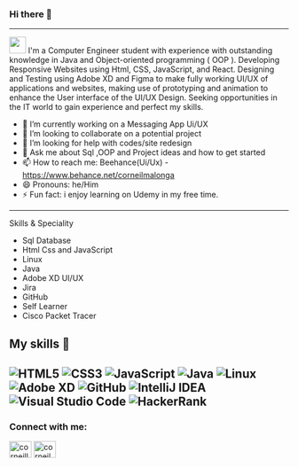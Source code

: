 ### Hi there 👋

<!--
**corneillemalkab/corneillemalkab** is a ✨ _special_ ✨ repository because its `README.md` (this file) appears on your GitHub profile.<!-->


--------------------------------------------------------------------------------------------------------------------------
<img src="https://raw.githubusercontent.com/iampavangandhi/iampavangandhi/master/gifs/Hi.gif" width="30px"> I'm a Computer Engineer student with experience with outstanding knowledge in Java and Object-oriented programming ( OOP ). Developing Responsive Websites using Html, CSS, JavaScript, and React. Designing and Testing using Adobe XD and Figma to make fully working UI/UX of applications and websites, making use of prototyping and animation to enhance the User interface of the UI/UX Design. Seeking opportunities in the IT world to gain experience and perfect my skills.

- 🔭 I’m currently working on a Messaging App Ui/UX
- 👯 I’m looking to collaborate on a potential project
- 🤔 I’m looking for help with codes/site redesign
- 💬 Ask me about Sql ,OOP and Project ideas and how to get started
- 📫 How to reach me: Beehance(Ui/Ux) - https://www.behance.net/corneilmalonga
- 😄 Pronouns: he/Him
- ⚡ Fun fact: i enjoy learning on Udemy in my free time.
---------------------------------------------------------------------------------------------------------------------------
Skills & Speciality
- Sql Database
- Html Css and JavaScript
- Linux 
- Java
- Adobe XD UI/UX
- Jira 
- GitHub
- Self Learner
- Cisco Packet Tracer
## My skills 🚀
<img alt="HTML5" src="https://img.shields.io/badge/html5-%23E34F26.svg?style=for-the-badge&logo=html5&logoColor=white"/> <img alt="CSS3" src="https://img.shields.io/badge/css3-%231572B6.svg?style=for-the-badge&logo=css3&logoColor=white"/> <img alt="JavaScript" src="https://img.shields.io/badge/javascript-%23323330.svg?style=for-the-badge&logo=javascript&logoColor=%23F7DF1E"/> <img alt="Java" src="https://img.shields.io/badge/java-%23ED8B00.svg?style=for-the-badge&logo=java&logoColor=white"/> <img alt="Linux" src="https://img.shields.io/badge/Linux-FCC624?style=for-the-badge&logo=linux&logoColor=black">  <img alt="Adobe XD" src="https://img.shields.io/badge/adobexd-%23FF26BE.svg?style=for-the-badge&logo=adobexd&logoColor=white"/> <img alt="GitHub" src="https://img.shields.io/badge/github-%23121011.svg?style=for-the-badge&logo=github&logoColor=white"/> <img alt="IntelliJ IDEA" src="https://img.shields.io/badge/IntelliJIDEA-000000.svg?style=for-the-badge&logo=intellij-idea&logoColor=white"/> <img alt="Visual Studio Code" src="https://img.shields.io/badge/VisualStudioCode-0078d7.svg?style=for-the-badge&logo=visual-studio-code&logoColor=white"/> <img alt="HackerRank" src="https://img.shields.io/badge/-Hackerrank-2EC866?style=for-the-badge&logo=HackerRank&logoColor=white"/> 
---------------------------------------------------------------------------------------------------------------------------
<h3 align="left">Connect with me:</h3>
<p align="left">
<a href="https://www.hackerrank.com/corneillemalong1" target="blank"><img align="center" src="https://raw.githubusercontent.com/rahuldkjain/github-profile-readme-generator/master/src/images/icons/Social/hackerrank.svg" alt="corneillemalong1" height="30" width="40" /></a>
<a href="https://www.behance.net/corneilmalonga" target="blank"><img align="center" src="https://raw.githubusercontent.com/rahuldkjain/github-profile-readme-generator/master/src/images/icons/Social/behance.svg" alt="corneilmalonga" height="30" width="40" /></a>
</p>
